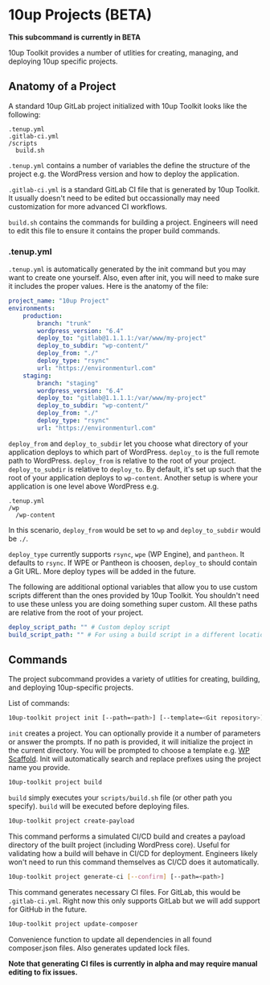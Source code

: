 # 10up Projects (BETA)

**This subcommand is currently in BETA**

10up Toolkit provides a number of utlities for creating, managing, and deploying 10up specific projects.

## Anatomy of a Project

A standard 10up GitLab project initialized with 10up Toolkit looks like the following:

```
.tenup.yml
.gitlab-ci.yml
/scripts
  build.sh
```

`.tenup.yml` contains a number of variables the define the structure of the project e.g. the WordPress version and how to deploy the application.

`.gitlab-ci.yml` is a standard GitLab CI file that is generated by 10up Toolkit. It usually doesn't need to be edited but occassionally may need customization for more advanced CI workflows.

`build.sh` contains the commands for building a project. Engineers will need to edit this file to ensure it contains the proper build commands.

### .tenup.yml

`.tenup.yml` is automatically generated by the init command but you may want to create one yourself. Also, even after init, you will need to make sure it includes the proper values. Here is the anatomy of the file:

```yaml
project_name: "10up Project"
environments:
	production:
		branch: "trunk"
		wordpress_version: "6.4"
		deploy_to: "gitlab@1.1.1.1:/var/www/my-project"
		deploy_to_subdir: "wp-content/"
		deploy_from: "./"
		deploy_type: "rsync"
		url: "https://environmenturl.com"
	staging:
		branch: "staging"
		wordpress_version: "6.4"
		deploy_to: "gitlab@1.1.1.1:/var/www/my-project"
		deploy_to_subdir: "wp-content/"
		deploy_from: "./"
		deploy_type: "rsync"
		url: "https://environmenturl.com"
```

`deploy_from` and `deploy_to_subdir` let you choose what directory of your application deploys to which part of WordPress. `deploy_to` is the full remote path to WordPress. `deploy_from` is relative to the root of your project. `deploy_to_subdir` is relative to `deploy_to`. By default, it's set up such that the root of your application deploys to `wp-content`. Another setup is where your application is one level above WordPress e.g.

```
.tenup.yml
/wp
  /wp-content
```

In this scenario, `deploy_from` would be set to `wp` and `deploy_to_subdir` would be `./`.

`deploy_type` currently supports `rsync`, `wpe` (WP Engine), and `pantheon`. It defaults to `rsync`. If WPE or Pantheon is choosen, `deploy_to` should contain a Git URL. More deploy types will be added in the future.

The following are additional optional variables that allow you to use custom scripts different than the ones provided by 10up Toolkit. You shouldn't need to use these unless you are doing something super custom. All these paths are relative from the root of your project.

```yaml
deploy_script_path: "" # Custom deploy script
build_script_path: "" # For using a build script in a different location
```

## Commands

The project subcommand provides a variety of utlities for creating, building, and deploying 10up-specific projects.

List of commands:

```bash
10up-toolkit project init [--path=<path>] [--template=<Git repository>] [--name=<Project Name>] [--confirm] [--skip-composer]
```

`init` creates a project. You can optionally provide it a number of parameters or answer the prompts. If no path is provided, it will initialize the project in the current directory. You will be prompted to choose a template e.g. [WP Scaffold](https://github.com/10up/wp-scaffold). Init will automatically search and replace prefixes using the project name you provide.

```bash
10up-toolkit project build
```

`build` simply executes your `scripts/build.sh` file (or other path you specify). `build` will be executed before deploying files.

```bash
10up-toolkit project create-payload
```

This command performs a simulated CI/CD build and creates a payload directory of the built project (including WordPress core). Useful for validating how a build will behave in CI/CD for deployment. Engineers likely won't need to run this command themselves as CI/CD does it automatically.

```bash
10up-toolkit project generate-ci [--confirm] [--path=<path>]
```

This command generates necessary CI files. For GitLab, this would be `.gitlab-ci.yml`. Right now this only supports GitLab but we will add support for GitHub in the future.

```bash
10up-toolkit project update-composer
```

Convenience function to update all dependencies in all found composer.json files. Also generates updated lock files.

**Note that generating CI files is currently in alpha and may require manual editing to fix issues.**
